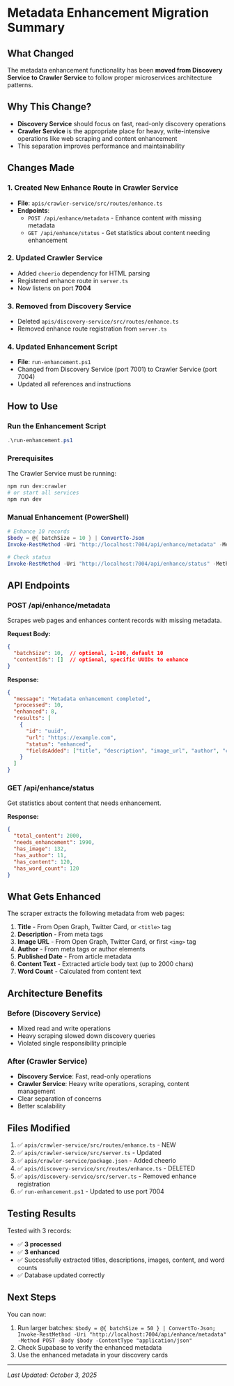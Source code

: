 # Metadata Enhancement Migration Summary

## What Changed

The metadata enhancement functionality has been **moved from Discovery Service to Crawler Service** to follow proper microservices architecture patterns.

## Why This Change?

- **Discovery Service** should focus on fast, read-only discovery operations
- **Crawler Service** is the appropriate place for heavy, write-intensive operations like web scraping and content enhancement
- This separation improves performance and maintainability

## Changes Made

### 1. Created New Enhance Route in Crawler Service
- **File**: `apis/crawler-service/src/routes/enhance.ts`
- **Endpoints**:
  - `POST /api/enhance/metadata` - Enhance content with missing metadata
  - `GET /api/enhance/status` - Get statistics about content needing enhancement

### 2. Updated Crawler Service
- Added `cheerio` dependency for HTML parsing
- Registered enhance route in `server.ts`
- Now listens on port **7004**

### 3. Removed from Discovery Service
- Deleted `apis/discovery-service/src/routes/enhance.ts`
- Removed enhance route registration from `server.ts`

### 4. Updated Enhancement Script
- **File**: `run-enhancement.ps1`
- Changed from Discovery Service (port 7001) to Crawler Service (port 7004)
- Updated all references and instructions

## How to Use

### Run the Enhancement Script
```powershell
.\run-enhancement.ps1
```

### Prerequisites
The Crawler Service must be running:
```powershell
npm run dev:crawler
# or start all services
npm run dev
```

### Manual Enhancement (PowerShell)
```powershell
# Enhance 10 records
$body = @{ batchSize = 10 } | ConvertTo-Json
Invoke-RestMethod -Uri "http://localhost:7004/api/enhance/metadata" -Method POST -Body $body -ContentType "application/json"

# Check status
Invoke-RestMethod -Uri "http://localhost:7004/api/enhance/status" -Method GET
```

## API Endpoints

### POST /api/enhance/metadata
Scrapes web pages and enhances content records with missing metadata.

**Request Body:**
```json
{
  "batchSize": 10,  // optional, 1-100, default 10
  "contentIds": []  // optional, specific UUIDs to enhance
}
```

**Response:**
```json
{
  "message": "Metadata enhancement completed",
  "processed": 10,
  "enhanced": 8,
  "results": [
    {
      "id": "uuid",
      "url": "https://example.com",
      "status": "enhanced",
      "fieldsAdded": ["title", "description", "image_url", "author", "content_text", "word_count"]
    }
  ]
}
```

### GET /api/enhance/status
Get statistics about content that needs enhancement.

**Response:**
```json
{
  "total_content": 2000,
  "needs_enhancement": 1990,
  "has_image": 132,
  "has_author": 11,
  "has_content": 120,
  "has_word_count": 120
}
```

## What Gets Enhanced

The scraper extracts the following metadata from web pages:

1. **Title** - From Open Graph, Twitter Card, or `<title>` tag
2. **Description** - From meta tags
3. **Image URL** - From Open Graph, Twitter Card, or first `<img>` tag
4. **Author** - From meta tags or author elements
5. **Published Date** - From article metadata
6. **Content Text** - Extracted article body text (up to 2000 chars)
7. **Word Count** - Calculated from content text

## Architecture Benefits

### Before (Discovery Service)
- Mixed read and write operations
- Heavy scraping slowed down discovery queries
- Violated single responsibility principle

### After (Crawler Service)
- **Discovery Service**: Fast, read-only operations
- **Crawler Service**: Heavy write operations, scraping, content management
- Clear separation of concerns
- Better scalability

## Files Modified

1. ✅ `apis/crawler-service/src/routes/enhance.ts` - NEW
2. ✅ `apis/crawler-service/src/server.ts` - Updated
3. ✅ `apis/crawler-service/package.json` - Added cheerio
4. ✅ `apis/discovery-service/src/routes/enhance.ts` - DELETED
5. ✅ `apis/discovery-service/src/server.ts` - Removed enhance registration
6. ✅ `run-enhancement.ps1` - Updated to use port 7004

## Testing Results

Tested with 3 records:
- ✅ **3 processed**
- ✅ **3 enhanced** 
- ✅ Successfully extracted titles, descriptions, images, content, and word counts
- ✅ Database updated correctly

## Next Steps

You can now:
1. Run larger batches: `$body = @{ batchSize = 50 } | ConvertTo-Json; Invoke-RestMethod -Uri "http://localhost:7004/api/enhance/metadata" -Method POST -Body $body -ContentType "application/json"`
2. Check Supabase to verify the enhanced metadata
3. Use the enhanced metadata in your discovery cards

---

*Last Updated: October 3, 2025*

